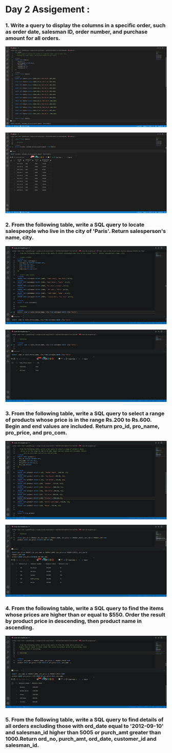 # Day 2 Assigement :

### 1. Write a query to display the columns in a specific order, such as order date, salesman ID, order number, and purchase amount for all orders.

![](/images/image/a2.png)

![](/images/image/a1.png)

### 2. From the following table, write a SQL query to locate salespeople who live in the city of 'Paris'. Return salesperson's name, city.

![](/images/image/a3.png)

![](/images/image/a4.png)

### 3. From the following table, write a SQL query to select a range of products whose price is in the range Rs.200 to Rs.600. Begin and end values are included. Return pro_id, pro_name, pro_price, and pro_com.


![](/images/image/a5.png)

![](/images/image/a6.png)

### 4. From the following table, write a SQL query to find the items whose prices are higher than or equal to $550. Order the result by product price in descending, then product name in ascending.

![](/images/image/a7.png)

### 5. From the following table, write a SQL query to find details of all orders excluding those with ord_date equal to '2012-09-10' and salesman_id higher than 5005 or purch_amt greater than 1000.Return ord_no, purch_amt, ord_date, customer_id and salesman_id.



